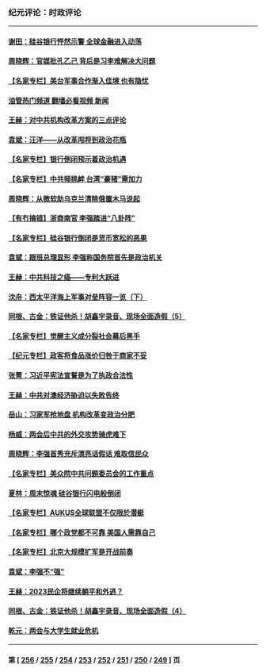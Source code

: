 ### 纪元评论：时政评论
---
#### [谢田：硅谷银行怦然示警 全球金融进入动荡](../../pages/nsc1025/n13952589.md?03180330) 
#### [周晓辉：官媒批孔乙己 背后是习李难解决大问题](../../pages/nsc1025/n13952576.md?03180330) 
#### [【名家专栏】美台军事合作渐入佳境 也有隐忧](../../pages/nsc1025/n13951616.md?03180330) 
#### [油管热门频道 翻墙必看视频 新闻](ok?03180330)
#### [王赫：对中共机构改革方案的三点评论](../../pages/nsc1025/n13952298.md?03180330) 
#### [袁斌：汪洋——从改革闯将到政治花瓶](../../pages/nsc1025/n13952335.md?03180330) 
#### [【名家专栏】银行倒闭预示着政治机遇](../../pages/nsc1025/n13951621.md?03180330) 
#### [【名家专栏】中共频挑衅 台湾“豪猪”需加力](../../pages/nsc1025/n13949439.md?03180330) 
#### [周晓辉：从微软助乌克兰清除俄置木马说起](../../pages/nsc1025/n13951787.md?03180330) 
#### [【有冇搞错】浙商南官 李强踏进“八卦阵”](../../pages/nsc1025/n13951402.md?03180330) 
#### [【名家专栏】硅谷银行倒闭是货币宽松的恶果](../../pages/nsc1025/n13950703.md?03180330) 
#### [袁斌：跟班总理显形 李强称国务院首先是政治机关](../../pages/nsc1025/n13951446.md?03180330) 
#### [王赫：中共科技之癌——专利大跃进](../../pages/nsc1025/n13951381.md?03180330) 
#### [沈舟：西太平洋海上军事对垒阵容一览（下）](../../pages/nsc1025/n13951242.md?03180330) 
#### [同根、古金：铁证他杀！胡鑫宇录音、现场全面造假（5）](../../pages/nsc1025/n13951052.md?03180330) 
#### [【名家专栏】觉醒主义成分裂社会幕后黑手](../../pages/nsc1025/n13948655.md?03180330) 
#### [【纪元专栏】政客将食品涨价归咎于商家不妥](../../pages/nsc1025/n13951085.md?03180330) 
#### [张菁：习近平宪法宣誓是为了执政合法性](../../pages/nsc1025/n13951023.md?03180330) 
#### [王赫：中共对澳经济胁迫以失败告终](../../pages/nsc1025/n13950740.md?03180330) 
#### [岳山：习家军抢地盘 机构改革变政治分肥](../../pages/nsc1025/n13950578.md?03180330) 
#### [杨威：两会后中共的外交攻势骑虎难下](../../pages/nsc1025/n13950428.md?03180330) 
#### [周晓辉：李强首秀充斥漂亮话假话 难取信民众](../../pages/nsc1025/n13950253.md?03180330) 
#### [【名家专栏】美众院中共问题委员会的工作重点](../../pages/nsc1025/n13949440.md?03180330) 
#### [夏林：周末惊魂 硅谷银行闪电般倒闭](../../pages/nsc1025/n13950224.md?03180330) 
#### [【名家专栏】AUKUS全球联盟不仅限於潜艇](../../pages/nsc1025/n13950057.md?03180330) 
#### [【名家专栏】哪个政党都不可靠 美国人需靠自己](../../pages/nsc1025/n13948203.md?03180330) 
#### [【名家专栏】北京大规模扩军是开战前奏](../../pages/nsc1025/n13944984.md?03180330) 
#### [袁斌：李强不“强”](../../pages/nsc1025/n13949997.md?03180330) 
#### [王赫：2023民企将继续躺平和外逃？](../../pages/nsc1025/n13949836.md?03180330) 
#### [同根、古金：铁证他杀！胡鑫宇录音、现场全面造假（4）](../../pages/nsc1025/n13949761.md?03180330) 
#### [乾元：两会与大学生就业危机](../../pages/nsc1025/n13949720.md?03180330) 

---
#### 第 [ [256](./256.md?03180330) / [255](./255.md?03180330) / [254](./254.md?03180330) / [253](./253.md?03180330) / [252](./252.md?03180330) / [251](./251.md?03180330) / [250](./250.md?03180330) / [249](./249.md?03180330) ] 页
